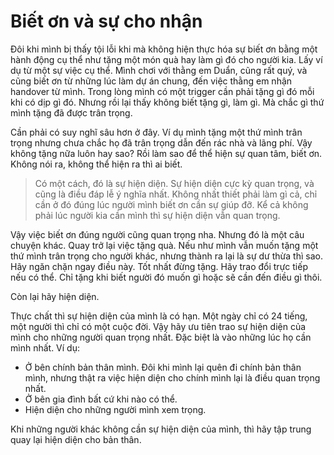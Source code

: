 # Biết ơn và sự cho nhận

Đôi khi mình bị thấy tội lỗi khi mà không hiện thực hóa sự biết ơn bằng một hành động cụ thể như tặng một món quà hay làm gì đó cho người kia.
Lấy ví dụ từ một sự việc cụ thể. Mình chơi với thằng em Duẩn, cũng rất quý, và cũng biết ơn từ những lúc làm dự án chung, đến việc thằng em nhận handover từ mình.
Trong lòng mình có một trigger cần phải tặng gì đó mỗi khi có dịp gì đó. Nhưng rồi lại thấy không biết tặng gì, làm gì.
Mà chắc gì thứ mình tặng đã được trân trọng.

Cần phải có suy nghĩ sâu hơn ở đây. Ví dụ mình tặng một thứ mình trân trọng nhưng chưa chắc họ đã trân trọng dẫn đến rác nhà và lãng phí.
Vậy không tặng nữa luôn hay sao? Rồi làm sao để thể hiện sự quan tâm, biết ơn. Không nói ra, không thể hiện ra thì ai biết.

> Có một cách, đó là sự hiện diện. Sự hiện diện cực kỳ quan trọng, và cũng là điều đáp lễ ý nghĩa nhất.
> Không nhất thiết phải làm gì cả, chỉ cần ở đó đúng lúc người mình biết ơn cần sự giúp đỡ.
> Kể cả không phải lúc người kia cần mình thì sự hiện diện vẫn quan trọng.

Vậy việc biết ơn đúng người cũng quan trọng nha. Nhưng đó là một câu chuyện khác.
Quay trở lại việc tặng quà. Nếu như mình vẫn muốn tặng một thứ mình trân trọng cho người khác, nhưng thành ra lại là sự dư thừa thì sao.
Hãy ngăn chặn ngay điều này. Tốt nhất đừng tặng. Hãy trao đổi trực tiếp nếu có thể.
Chỉ tặng khi biết người đó muốn gì hoặc sẽ cần đến điều gì thôi.

Còn lại hãy hiện diện.

Thực chất thì sự hiện diện của mình là có hạn. Một ngày chỉ có 24 tiếng, một người thì chỉ có một cuộc đời.
Vậy hãy ưu tiên trao sự hiện diện của mình cho những người quan trọng nhất. Đặc biệt là vào những lúc họ cần mình nhất.
Ví dụ:

-   Ở bên chính bản thân mình. Đôi khi mình lại quên đi chính bản thân mình, nhưng thật ra việc hiện diện cho chính mình lại là điều quan trọng nhất.
-   Ở bên gia đình bất cứ khi nào có thể.
-   Hiện diện cho những người mình xem trọng.

Khi những người khác không cần sự hiện diện của mình, thì hãy tập trung quay lại hiện diện cho bản thân.
